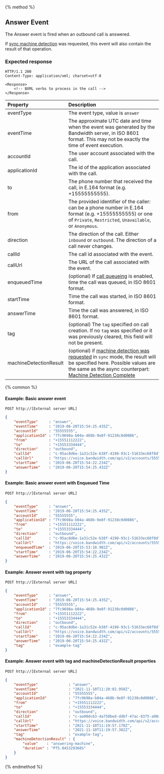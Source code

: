 {% method %}
## Answer Event

The Answer event is fired when an outbound call is answered.

If [sync machine detection](../../guides/machineDetection.md) was requested, this event will also contain the result of that operation.

### Expected response

```http
HTTP/1.1 200
Content-Type: application/xml; charset=utf-8

<Response>
    <!-- BXML verbs to process in the call -->
</Response>
```

| Property               | Description  |
|:-----------------------|:-------------|
| eventType              | The event type, value is `answer` |
| eventTime              | The approximate UTC date and time when the event was generated by the Bandwidth server, in ISO 8601 format. This may not be exactly the time of event execution. |
| accountId              | The user account associated with the call. |
| applicationId          | The id of the application associated with the call. |
| to                     | The phone number that received the call, in E.164 format (e.g. +15555555555). |
| from                   | The provided identifier of the caller: can be a phone number in E.164 format (e.g. +15555555555) or one of `Private`, `Restricted`, `Unavailable`, or `Anonymous`. |
| direction              | The direction of the call. Either `inbound` or `outbound`. The direction of a call never changes. |
| callId                 | The call id associated with the event. |
| callUrl                | The URL of the call associated with the event. |
| enqueuedTime           | (optional) If [call queueing](../../methods/postCalls.md) is enabled, time the call was queued, in ISO 8601 format. |
| startTime              | Time the call was started, in ISO 8601 format. |
| answerTime             | Time the call was answered, in ISO 8601 format. |
| tag                    | (optional) The `tag`  specified on call creation. If no `tag` was specified or it was previously cleared, this field will not be present. |
| machineDetectionResult | (optional) if [machine detection was requested](../../methods/calls/postCalls.md#machine-detection-request) in `sync` mode, the result will be specified here. Possible values are the same as the async counterpart: [Machine Detection Complete](machineDetectionComplete.md) |

{% common %}
#### Example: Basic answer event

```
POST http://[External server URL]
```

```json
{
	"eventType"     : "answer",
	"eventTime"     : "2019-06-20T15:54:25.435Z",
	"accountId"     : "55555555",
	"applicationId" : "7fc9698a-b04a-468b-9e8f-91238c0d0086",
	"from"          : "+15551112222",
	"to"            : "+15553334444",
	"direction"     : "outbound",
	"callId"        : "c-95ac8d6e-1a31c52e-b38f-4198-93c1-51633ec68f8d",
	"callUrl"       : "https://voice.bandwidth.com/api/v2/accounts/55555555/calls/c-95ac8d6e-1a31c52e-b38f-4198-93c1-51633ec68f8d",
	"startTime"     : "2019-06-20T15:54:22.234Z",
	"answerTime"    : "2019-06-20T15:54:25.432Z"
}
```

#### Example: Basic answer event with Enqueued Time

```http
POST http://[External server URL]
```

```json
{
	"eventType"     : "answer",
	"eventTime"     : "2019-06-20T15:54:25.435Z",
	"accountId"     : "55555555",
	"applicationId" : "7fc9698a-b04a-468b-9e8f-91238c0d0086",
	"from"          : "+15551112222",
	"to"            : "+15553334444",
	"direction"     : "outbound",
	"callId"        : "c-95ac8d6e-1a31c52e-b38f-4198-93c1-51633ec68f8d",
	"callUrl"       : "https://voice.bandwidth.com/api/v2/accounts/55555555/calls/c-95ac8d6e-1a31c52e-b38f-4198-93c1-51633ec68f8d",
	"enqueuedTime"  : "2019-06-20T15:53:10.902Z",
	"startTime"     : "2019-06-20T15:54:22.234Z",
	"answerTime"    : "2019-06-20T15:54:25.432Z"
}
```

#### Example: Answer event with tag property

```
POST http://[External server URL]
```
```json
{
	"eventType"     : "answer",
	"eventTime"     : "2019-06-20T15:54:25.435Z",
	"accountId"     : "55555555",
	"applicationId" : "7fc9698a-b04a-468b-9e8f-91238c0d0086",
	"from"          : "+15551112222",
	"to"            : "+15553334444",
	"direction"     : "outbound",
	"callId"        : "c-95ac8d6e-1a31c52e-b38f-4198-93c1-51633ec68f8d",
	"callUrl"       : "https://voice.bandwidth.com/api/v2/accounts/55555555/calls/c-95ac8d6e-1a31c52e-b38f-4198-93c1-51633ec68f8d",
	"startTime"     : "2019-06-20T15:54:22.234Z",
	"answerTime"    : "2019-06-20T15:54:25.432Z",
	"tag"           : "example-tag"
}
```

#### Example: Answer event with tag and machineDetectionResult properties

```
POST http://[External server URL]
```
```json
{
	"eventType"              : "answer",
	"eventTime"              : "2021-11-10T11:20:02.950Z",
	"accountId"              : "55555555",
	"applicationId"          : "7fc9698a-b04a-468b-9e8f-91238c0d0086",
	"from"                   : "+15551112222",
	"to"                     : "+15553334444",
	"direction"              : "outbound",
	"callId"                 : "c-aa90dc63-4a750bed-ddbf-47ac-8375-a90af5ca3ad1",
	"callUrl"                : "https://voice.bandwidth.com/api/v2/accounts/55555555/calls/c-aa90dc63-4a750bed-ddbf-47ac-8375-a90af5ca3ad1",
	"startTime"              : "2021-11-10T11:19:57.170Z",
	"answerTime"             : "2021-11-10T11:19:57.382Z",
	"tag"                    : "example-tag",
	"machineDetectionResult" : {
		"value"    : "answering-machine",
		"duration" : "PT5.045329368S"
	}
}
```

{% endmethod %}
